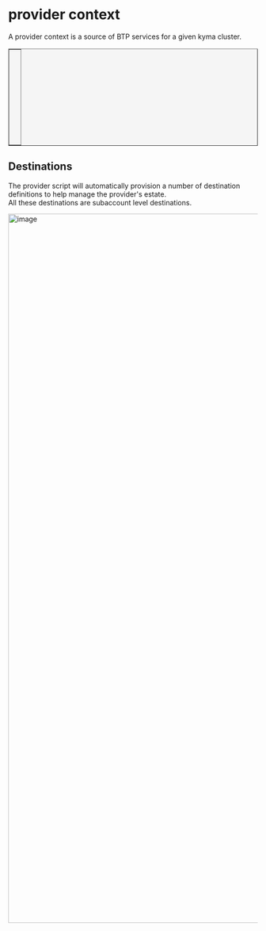 provider context
==============

A provider context is a source of BTP services for a given kyma cluster.  


<table style="width: 100%; border-collapse: collapse; background-color: #f5f5f5;" border="1">
<tbody>
<tr style="height: 193px;">
<td style="width: 71.6%; height: 193px;">
<div>
<h1><a href=""><img class="aligncenter" src="https://github.com/user-attachments/assets/62361556-addb-431a-9f39-a9c1b6ca3517" alt="" /></a></h1>
</div>
<div>
<h1><a href=""><img class="aligncenter" src="https://github.com/user-attachments/assets/8a1eea65-5ff0-4150-a561-8bb674973719" alt="" /></a></h1>
</div>
<div>
<h1><a href=""><img class="aligncenter" src="https://github.com/user-attachments/assets/d216c5dd-ec52-4cff-8465-7ad9f43846af" alt="" /></a></h1>
</div>  
</td>
</tr>
</tbody>
</table>


## Destinations

The provider script will automatically provision a number of destination definitions to help manage the provider's estate.  
All these destinations are subaccount level destinations.  

<img width="1431" alt="image" src="https://github.com/user-attachments/assets/a13afeb8-36bf-4455-972c-7d153f229b37">
